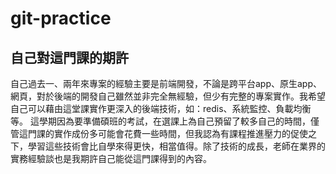 # git-practice

## 自己對這門課的期許

自己過去一、兩年來專案的經驗主要是前端開發，不論是跨平台app、原生app、網頁，對於後端的開發自己雖然並非完全無經驗，但少有完整的專案實作。我希望自己可以藉由這堂課實作更深入的後端技術，如：redis、系統監控、負載均衡等。
 這學期因為要準備碩班的考試，在選課上為自己預留了較多自己的時間，僅管這門課的實作成份多可能會花費一些時間，但我認為有課程推進壓力的促使之下，學習這些技術會比自學來得更快，相當值得。除了技術的成長，老師在業界的實務經驗談也是我期許自己能從這門課得到的內容。
